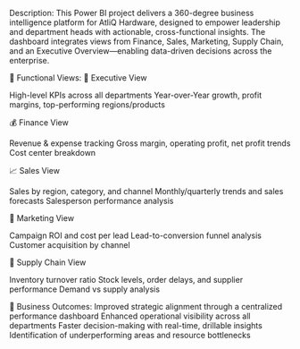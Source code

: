 Description:
This Power BI project delivers a 360-degree business intelligence platform for AtliQ Hardware, designed to empower leadership and department heads with actionable, cross-functional insights. The dashboard integrates views from Finance, Sales, Marketing, Supply Chain, and an Executive Overview—enabling data-driven decisions across the enterprise.

💼 Functional Views:
🔷 Executive View

High-level KPIs across all departments
Year-over-Year growth, profit margins, top-performing regions/products

💰 Finance View

Revenue & expense tracking
Gross margin, operating profit, net profit trends
Cost center breakdown

📈 Sales View

Sales by region, category, and channel
Monthly/quarterly trends and sales forecasts
Salesperson performance analysis

📢 Marketing View

Campaign ROI and cost per lead
Lead-to-conversion funnel analysis
Customer acquisition by channel

🚚 Supply Chain View

Inventory turnover ratio
Stock levels, order delays, and supplier performance
Demand vs supply analysis

🎯 Business Outcomes:
Improved strategic alignment through a centralized performance dashboard
Enhanced operational visibility across all departments
Faster decision-making with real-time, drillable insights
Identification of underperforming areas and resource bottlenecks

